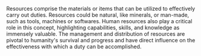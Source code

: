 
Resources comprise the materials or items that can be utilized to effectively carry out duties. Resources could be natural, like minerals, or man-made, such as tools, machines or softwares. Human resources also play a critical role in this concept, highlighting capabilities, skills, and knowledge as immensely valuable. The management and distribution of resources are pivotal to humanity's survival and progress and have direct influence on the effectiveness with which a duty can be accomplished.

